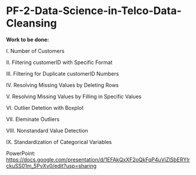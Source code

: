 # PF-2-Data-Science-in-Telco-Data-Cleansing


**Work to be done:**

I. Number of Customers

II. Filtering customerID with Specific Format

III. Filtering for Duplicate customerID Numbers

IV. Resolving Missing Values by Deleting Rows

V. Resolving Missing Values by Filling in Specific Values

VI. Outlier Detetion with Boxplot

VII. Eleminate Outliers

VIII. Nonstandard Value Detection

IX. Standardization of Categorical Variables

PowerPoint:
https://docs.google.com/presentation/d/1EFAkQxXF2oQkFqP4uViZlSbERYIrckuSS01m_5PvXv0/edit?usp=sharing
